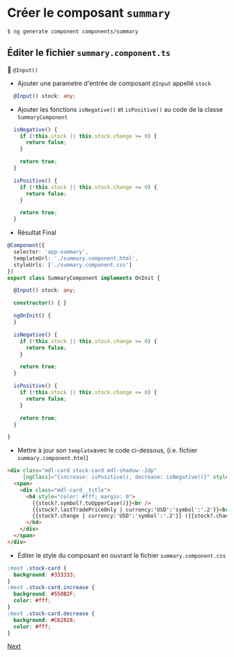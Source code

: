 # Créer le composant `summary`

```
$ ng generate component components/summary
```

## Éditer le fichier `summary.component.ts`

:bookmark: `@Input()`

- Ajouter une parametre d'entrée de composant `@Input` appellé `stock`

```typescript
  @Input() stock: any;
```

- Ajouter les fonctions `isNegative()` et `isPositive()` au code de la classe `SummaryComponent`

```typescript
  isNegative() {
    if (!this.stock || this.stock.change >= 0) {
      return false;
    }

    return true;
  }

  isPositive() {
    if (!this.stock || this.stock.change <= 0) {
      return false;
    }

    return true;
  }
```
* Résultat Final

```typescript
@Component({
  selector: 'app-summary',
  templateUrl: './summary.component.html',
  styleUrls: ['./summary.component.css']
})
export class SummaryComponent implements OnInit {

  @Input() stock: any;

  constructor() { }

  ngOnInit() {
  }

  isNegative() {
    if (!this.stock || this.stock.change >= 0) {
      return false;
    }

    return true;
  }

  isPositive() {
    if (!this.stock || this.stock.change <= 0) {
      return false;
    }

    return true;
  }

}
```

* Mettre à jour son `template`avec le code ci-dessous, (i.e. fichier `summary.component.html`)

```html
<div class="mdl-card stock-card mdl-shadow--2dp" 
     [ngClass]="{increase: isPositive(), decrease: isNegative()}" style="width: 100%;">
  <span>
    <div class="mdl-card__title">
      <h4 style="color: #fff; margin: 0">
        {{stock?.symbol?.toUpperCase()}}<br />
        {{stock?.lastTradePriceOnly | currency:'USD':'symbol':'.2'}}<br />
        {{stock?.change | currency:'USD':'symbol':'.2'}} ({{stock?.changeInPercent | percent:'.2'}})
      </h4>
    </div>
  </span>
</div>
```

* Éditer le style du composant en ouvrant le fichier `summary.component.css`

```css
:host .stock-card {
  background: #333333;
}
:host .stock-card.increase {
  background: #558B2F;
  color: #fff;
}
:host .stock-card.decrease {
  background: #C62828;
  color: #fff;
}
```
[Next](simple.md)
